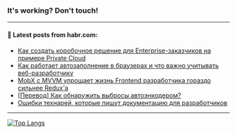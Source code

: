 ### It's working? Don't touch!

---
<!--
#### 🛠️ Technical stack:

![C++](https://img.shields.io/badge/C++-informational?logo=c%2B%2B&style=flat&logoColor=white&color=9C033A)
![Java](https://img.shields.io/badge/Java-informational?logo=java&style=flat&logoColor=white&color=007396)
![Kotlin](https://img.shields.io/badge/Kotlin-informational?logo=Kotlin&style=flat&logoColor=white&color=0095D5)
![JS](https://img.shields.io/badge/JS-informational?logo=javaScript&style=flat&logoColor=black&color=F7Df1E) <br>
![HTML5](https://img.shields.io/badge/HTML5-informational?logo=html5&style=flat&logoColor=white&color=E34F26)
![CSS3](https://img.shields.io/badge/CSS3-informational?logo=css3&style=flat&logoColor=white&color=157286)
![Sass](https://img.shields.io/badge/Saas-informational?logo=sass&style=flat&logoColor=white&color=hotpink)
![PHP](https://img.shields.io/badge/PHP-informational?logo=php&style=flat&logoColor=white&color=777BB4) <br>
![WebPAck](https://img.shields.io/badge/WebPack-informational?logo=webPack&style=flat&logoColor=white&color=FF6F00)
![Bootstrap](https://img.shields.io/badge/Bootstrap-informational?logo=Bootstrap&style=flat&logoColor=white&color=7952B3)
![MySQL](https://img.shields.io/badge/MySQL-informational?logo=MySQL&style=flat&logoColor=white&color=00f) <br>
![NodeJS](https://img.shields.io/badge/NodeJS-informational?logo=node.js&style=flat&logoColor=white&color=43853D)
![Spring](https://img.shields.io/badge/Spring-informational?logo=Spring&style=flat&logoColor=white&color=0A9EDC)
![Angular](https://img.shields.io/badge/Vue-informational?logo=vue.js&style=flat&logoColor=white&color=red)
![Git](https://img.shields.io/badge/Git-informational?logo=git&style=flat&logoColor=white&color=darkorange)

___
-->

#### 💬 Latest posts from habr.com:

<!-- BLOG-POST-LIST:START -->
- [Как создать коробочное решение для Enterprise-заказчиков на примере Private Cloud](https://habr.com/ru/post/697852/?utm_source=habrahabr&utm_medium=rss&utm_campaign=697852)
- [Как работает автозаполнение в браузерах и что важно учитывать веб-разработчику](https://habr.com/ru/post/686668/?utm_source=habrahabr&utm_medium=rss&utm_campaign=686668)
- [MobX с MVVM упрощает жизнь Frontend разработчика гораздо сильнее Redux&#39;а](https://habr.com/ru/post/692218/?utm_source=habrahabr&utm_medium=rss&utm_campaign=692218)
- [[Перевод] Как обнаружить выбросы автоэнкодером?](https://habr.com/ru/post/697754/?utm_source=habrahabr&utm_medium=rss&utm_campaign=697754)
- [Ошибки технарей, которые пишут документацию для разработчиков](https://habr.com/ru/post/698046/?utm_source=habrahabr&utm_medium=rss&utm_campaign=698046)
<!-- BLOG-POST-LIST:END -->

---

[![Top Langs](https://github-readme-stats.vercel.app/api/top-langs/?username=zloylis&layout=compact&hide_border=true&theme=dracula)](https://github.com/zloylis)
